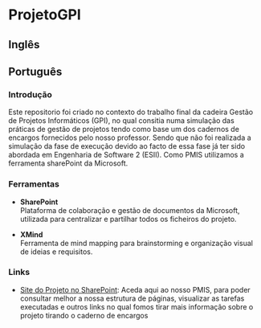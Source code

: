 # ProjetoGPI

## Inglês

## Português
### Introdução
Este repositorio foi criado no contexto do trabalho final da cadeira Gestão de Projetos Informáticos (GPI), no qual consitia numa simulação das práticas de gestão de projetos tendo como base um dos cadernos de encargos fornecidos pelo nosso professor. Sendo que não foi realizada a simulação da fase de execução devido ao facto de essa fase já ter sido abordada em Engenharia de Software 2 (ESII).
Como PMIS utilizamos a ferramenta sharePoint da Microsoft.

### Ferramentas
- **SharePoint**  
  Plataforma de colaboração e gestão de documentos da Microsoft, utilizada para centralizar e partilhar todos os ficheiros do projeto.

- **XMind**  
  Ferramenta de mind mapping para brainstorming e organização visual de ideias e requisitos.

### Links

- [Site do Projeto no SharePoint](https://ipppt.sharepoint.com/teams/2324_LEI_GPI_Grupo12/SitePages/ProjectHome.aspx?csf=1&web=1&e=oH85lk&CID=63035554-2daa-4462-9453-1ab9c4bd7e94): Aceda aqui ao nosso PMIS, para poder consultar melhor a nossa estrutura de páginas, visualizar as tarefas executadas e outros links no qual fomos tirar mais informação sobre o projeto tirando o caderno de encargos

